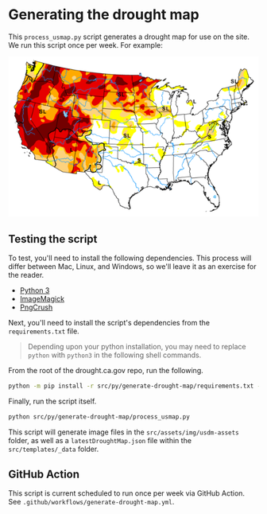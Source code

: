 # Generating the drought map

This `process_usmap.py` script generates a drought map for use on the site. We run this script once per week. For example:

![A map of the United States, illustrating which areas are most affected by current drought conditions](https://raw.githubusercontent.com/cagov/drought.ca.gov/main/src/assets/img/usdm-assets/20210817_usdm_excerpt.png)

## Testing the script

To test, you'll need to install the following dependencies. This process will differ between Mac, Linux, and Windows, so we'll leave it as an exercise for the reader.

* [Python 3](https://www.python.org/downloads/release/python-397/)
* [ImageMagick](https://imagemagick.org/)
* [PngCrush](https://pmt.sourceforge.io/pngcrush/)

Next, you'll need to install the script's dependencies from the `requirements.txt` file. 

> Depending upon your python installation, you may need to replace `python` with `python3` in the following shell commands.

From the root of the drought.ca.gov repo, run the following.

```sh
python -m pip install -r src/py/generate-drought-map/requirements.txt --user
```

Finally, run the script itself.

```sh
python src/py/generate-drought-map/process_usmap.py
```

This script will generate image files in the `src/assets/img/usdm-assets` folder, as well as a `latestDroughtMap.json` file within the `src/templates/_data` folder.

## GitHub Action

This script is current scheduled to run once per week via GitHub Action. See `.github/workflows/generate-drought-map.yml`.
